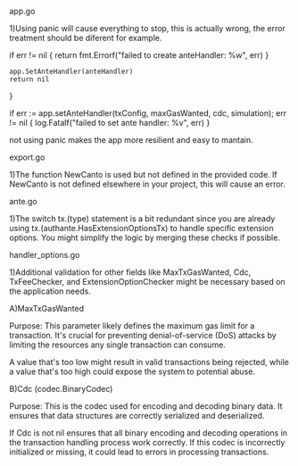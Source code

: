 app.go

1)Using panic will cause everything to stop, this is actually wrong, the error treatment should be diferent for example.

 if err != nil {
        return fmt.Errorf("failed to create anteHandler: %w", err)
    }

    app.SetAnteHandler(anteHandler)
    return nil
}

if err := app.setAnteHandler(txConfig, maxGasWanted, cdc, simulation); err != nil {
    log.Fatalf("failed to set ante handler: %v", err)
}

not using panic makes the app more resilient and easy to mantain.

export.go

1)The function NewCanto is used but not defined in the provided code. If NewCanto is not defined elsewhere in your project, this will cause an error.

ante.go

1)The switch tx.(type) statement is a bit redundant since you are already using tx.(authante.HasExtensionOptionsTx) to handle specific extension options. You might simplify the logic by merging these checks if possible.

handler_options.go

1)Additional validation for other fields like MaxTxGasWanted, Cdc, TxFeeChecker, and ExtensionOptionChecker might be necessary based on the application needs.

A)MaxTxGasWanted

Purpose: This parameter likely defines the maximum gas limit for a transaction. It's crucial for preventing denial-of-service (DoS) attacks by limiting the resources any single transaction can consume.

A value that's too low might result in valid transactions being rejected, while a value that's too high could expose the system to potential abuse.

B)Cdc (codec.BinaryCodec)

Purpose: This is the codec used for encoding and decoding binary data. It ensures that data structures are correctly serialized and deserialized.

If Cdc is not nil ensures that all binary encoding and decoding operations in the transaction handling process work correctly. If this codec is incorrectly initialized or missing, it could lead to errors in processing transactions.

